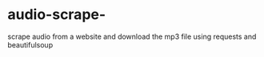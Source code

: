 # audio-scrape-

scrape audio from a website and download the mp3 file using requests and beautifulsoup
